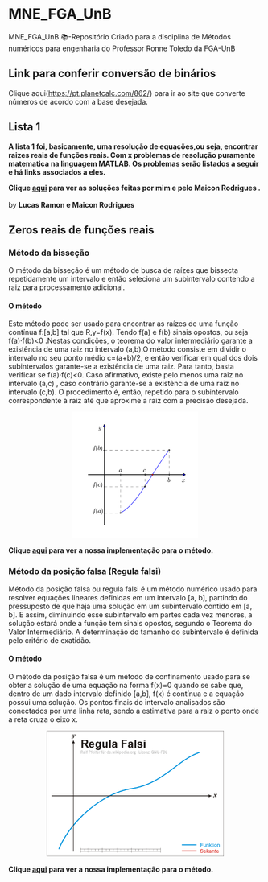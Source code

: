 # MNE_FGA_UnB
MNE_FGA_UnB 📚-Repositório Criado para a disciplina de Métodos numéricos para engenharia do Professor Ronne Toledo da FGA-UnB
## Link para conferir conversão de binários
Clique aqui(https://pt.planetcalc.com/862/) para ir ao site que converte números de acordo com a base desejada.
## Lista 1

<b>A lista 1 foi, basicamente, uma resolução de equações,ou seja, encontrar raizes reais de funções reais. Com x problemas de resolução puramente matematica na linguagem MATLAB. Os problemas serão listados a seguir e há links associados a eles.</b>

<b>Clique [aqui]() para ver as soluções feitas por mim e pelo Maicon Rodrigues .</b>
<br><br>by <b>Lucas Ramon e Maicon Rodrigues</b>
## Zeros reais de funções reais

### Método da bisseção

O método da bisseção é um método de busca de raízes que bissecta repetidamente um intervalo e então seleciona um subintervalo contendo a raiz para processamento adicional.

#### O método

Este método pode ser usado para encontrar as raízes de uma função contínua f:[a,b] tal que R,y=f(x). Tendo f(a) e f(b) sinais opostos, ou seja f(a)·f(b)<0 .Nestas condições, o teorema do valor intermediário garante a existência de uma raiz no intervalo (a,b).O método consiste em dividir o intervalo no seu ponto médio c=(a+b)/2, e então verificar em qual dos dois subintervalos garante-se a existência de uma raiz. Para tanto, basta verificar se f(a)·f(c)<0. Caso afirmativo, existe pelo menos uma raiz no intervalo (a,c) , caso contrário garante-se a existência de uma raiz no intervalo (c,b). O procedimento é, então, repetido para o subintervalo correspondente à raiz até que  aproxime a raiz com a precisão desejada.<br>
<div align="center">
   <img height="250em" src="https://github.com/lramon2001/MNE_FGA_UnB/blob/master/Bisection_anime.gif"/>
</div>

<b>Clique [aqui](https://github.com/lramon2001/MNE_FGA_UnB/blob/master/Zeros%20reais%20de%20funcoes%20reais/metodo_bissecao.m) para ver a nossa implementação para o método.</b>

### Método da posição falsa (Regula falsi)

Método da posição falsa ou regula falsi é um método numérico usado para resolver equações lineares definidas em um intervalo [a, b], partindo do pressuposto de que haja uma solução em um subintervalo contido em [a, b]. E assim, diminuindo esse subintervalo em partes cada vez menores, a solução estará onde a função tem sinais opostos, segundo o Teorema do Valor Intermediário. A determinação do tamanho do subintervalo é definida pelo critério de exatidão.

#### O método


O método da posição falsa é um método de confinamento usado para se obter a solução de uma equação na forma f(x)=0 quando se sabe que, dentro de um dado intervalo definido [a,b], f(x) é contínua e a equação possui uma solução. Os pontos finais do intervalo analisados são conectados por uma linha reta, sendo a estimativa para a raiz o ponto onde a reta cruza o eixo x.<br>
<div align="center">
   <img height="250em" src="https://github.com/lramon2001/MNE_FGA_UnB/blob/master/regulafalsi.gif"/>
</div>

<b>Clique [aqui](https://github.com/lramon2001/MNE_FGA_UnB/blob/master/Zeros%20reais%20de%20funcoes%20reais/metodo_posicao_falsa.m) para ver a nossa implementação para o método.</b>
